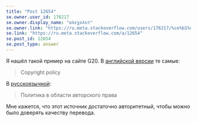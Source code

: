 ```yaml
---
title: "Post 12654"
se.owner.user_id: 176217
se.owner.display_name: "αλεχολυτ"
se.owner.link: "https://ru.meta.stackoverflow.com/users/176217/%ce%b1%ce%bb%ce%b5%cf%87%ce%bf%ce%bb%cf%85%cf%84"
se.link: "https://ru.meta.stackoverflow.com/a/12654"
se.post_id: 12654
se.post_type: answer
---
```

<p>Я нашёл такой пример на сайте G20. В <a href="https://www.g20.org/en/copyright-policy/" rel="nofollow noreferrer">английской версии</a> те самые:</p>
<blockquote>
<p>Copyright policy</p>
</blockquote>
<p>В <a href="https://www.g20.org/ru/copyright-policy/" rel="nofollow noreferrer">русскоязычной</a>:</p>
<blockquote>
<p>Политика в области авторского права</p>
</blockquote>
<p>Мне кажется, что этот источник достаточно авторитетный, чтобы можно было доверять качеству перевода.</p>
